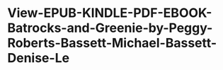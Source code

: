 # View-EPUB-KINDLE-PDF-EBOOK-Batrocks-and-Greenie-by-Peggy-Roberts-Bassett-Michael-Bassett-Denise-Le